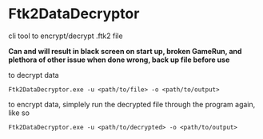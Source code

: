 # Ftk2DataDecryptor
cli tool to encrypt/decrypt .ftk2 file

**Can and will result in black screen on start up, broken GameRun, and plethora of other issue when done wrong, back up file before use**

to decrypt data
```
Ftk2DataDecryptor.exe -u <path/to/file> -o <path/to/output>
```

to encrypt data, simplely run the decrypted file through the program again, like so
```
Ftk2DataDecryptor.exe -u <path/to/decrypted> -o <path/to/output>
```
